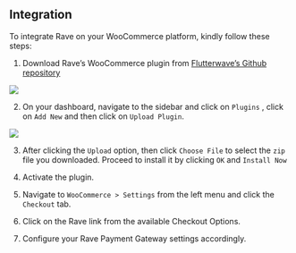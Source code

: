 ## Integration 

To integrate Rave on your WooCommerce  platform, kindly follow these steps:

1.  Download Rave’s WooCommerce plugin from [Flutterwave’s Github repository](https://github.com/Flutterwave/WooCommerce-Rave-Payment-Gateway)

![](https://files.readme.io/4f74e57-sc_1.png)

2.  On your dashboard, navigate to the sidebar and click on  `Plugins` ,  click on  `Add New`  and then click on `Upload Plugin`.

![](https://files.readme.io/7d306ba-sc_3.png)

3. After clicking the `Upload` option, then click `Choose File` to select the  `zip`  file you downloaded. Proceed to install it by clicking `OK` and `Install Now`  

4. Activate the plugin.

5. Navigate to  `WooCommerce > Settings`   from the left menu and click the  `Checkout`  tab.

6. Click on the Rave link from the available Checkout Options.

7. Configure your Rave Payment Gateway settings accordingly.